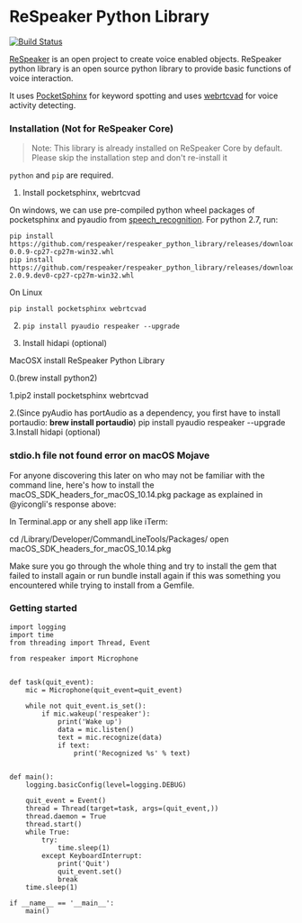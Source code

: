 ReSpeaker Python Library
========================

[![Build Status](https://travis-ci.org/respeaker/respeaker_python_library.svg?branch=master)](https://travis-ci.org/respeaker/respeaker_python_library)

[ReSpeaker](http://respeaker.io) is an open project to create voice enabled objects.
ReSpeaker python library is an open source python library to provide basic functions of voice interaction.

It uses [PocketSphinx](https://github.com/cmusphinx/pocketsphinx) for keyword spotting and uses [webrtcvad](https://github.com/wiseman/py-webrtcvad) for voice activity detecting.


### Installation (Not for ReSpeaker Core)

>Note: This library is already installed on ReSpeaker Core by default. Please skip the installation step and don't re-install it


`python` and `pip` are required.

1. Install pocketsphinx, webrtcvad

  On windows, we can use pre-compiled python wheel packages of pocketsphinx and pyaudio from [speech_recognition](https://github.com/Uberi/speech_recognition/tree/master/third-party). For python 2.7, run:
  ```
  pip install https://github.com/respeaker/respeaker_python_library/releases/download/v0.4.1/pocketsphinx-0.0.9-cp27-cp27m-win32.whl
  pip install https://github.com/respeaker/respeaker_python_library/releases/download/v0.4.1/webrtcvad-2.0.9.dev0-cp27-cp27m-win32.whl
  ```

  On Linux
  ```
  pip install pocketsphinx webrtcvad
  ```


2. `pip install pyaudio respeaker --upgrade`


3. Install hidapi (optional)

    
MacOSX install ReSpeaker Python Library

0.(brew install python2)

1.pip2 install pocketsphinx webrtcvad

2.(Since pyAudio has portAudio as a dependency, you first have to install portaudio: **brew install portaudio**) pip install pyaudio respeaker --upgrade
3.Install hidapi (optional)


### stdio.h file not found error on macOS Mojave
For anyone discovering this later on who may not be familiar with the command line, here's how to install the macOS_SDK_headers_for_macOS_10.14.pkg package as explained in @yicongli's response above:

In Terminal.app or any shell app like iTerm:

cd /Library/Developer/CommandLineTools/Packages/
open macOS_SDK_headers_for_macOS_10.14.pkg

Make sure you go through the whole thing and try to install the gem that failed to install again or run bundle install again if this was something you encountered while trying to install from a Gemfile.




### Getting started

```
import logging
import time
from threading import Thread, Event

from respeaker import Microphone


def task(quit_event):
    mic = Microphone(quit_event=quit_event)

    while not quit_event.is_set():
        if mic.wakeup('respeaker'):
            print('Wake up')
            data = mic.listen()
            text = mic.recognize(data)
            if text:
                print('Recognized %s' % text)


def main():
    logging.basicConfig(level=logging.DEBUG)

    quit_event = Event()
    thread = Thread(target=task, args=(quit_event,))
    thread.daemon = True
    thread.start()
    while True:
        try:
            time.sleep(1)
        except KeyboardInterrupt:
            print('Quit')
            quit_event.set()
            break
    time.sleep(1)

if __name__ == '__main__':
    main()
```
